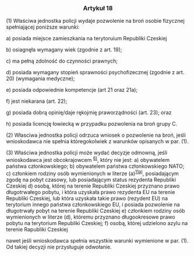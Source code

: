 ### <a name="section_18"></a><p align="center">Artykuł 18</p>

(1) Właściwa jednostka policji wydaje pozwolenie na broń osobie fizycznej spełniającej poniższe warunki:

a) posiada miejsce zamieszkania na terytoruium Republiki Czeskiej

b) osiagnęła wymagany wiek (zgodnie z art. 19);

c) ma pełną zdolność do czynności prawnych;

d) posiada wymagany stopień sprawności psychofizecznej (zgodnie z art. 20) (wymagania medyczne);

e) posiada odpowiednie kompetencje (art 21 oraz 21a);

f) jest niekarana (art. 22);

g) posiada dobrą opinię/daje rękojmię praworządności (art. 23); oraz

h) posiada licencję łowiecką w przypadku pozwolenia na broń grupy C.

(2) Własciwa jednostka policji odrzuca wniosek o pozwolenie na broń, jeśli wnioskodawca nie spełnia któregokolwiek z warunków opisanych w par. (1).

(3) Właściwa jednostka policji może wydać decyzje odmowną, jeśli wnioskodawca jest obcokrajowcem <a name="fn6_ref"></a><sup>[6)](#fn6)</sup>, który nie jest: 
a) obywatelem państwa członkowskiego;
b) obywatelem państwa członkowskiego NATO;
c) członkiem rodziny osób wymienionych w literze (a)<a name="fn11a_ref"></a><sup>[11a)](#fn11a)</sup>, posiadającym zgodę na pobyt czasowy, lub posiadającym status rezydenta Republiki Czeskiej
d) osobą, której na terenie Republiki Czeskiej przyznano prawo długotrwałego pobytu, i która uzyskała prawo rezydenta EU na terenie Republiki Czeskiej, lub która uzyskała takie prawo (rezydent EU) na terytorium innego państwa członkowskiego EU, i posiada pozwolenie na długotrwały pobyt na terenie Republiki Czeskiej
e) członkiem rodziny osób wymienionych w literze (d), któremu przyznano długookresowe prawo pobytu na terytorium Republiki Czeskiej;
f) osobą, której udzielono azylu na terenie Rapubliki Czeskiej

nawet jeśli wnioskodawca spełnia wszystkie warunki wymienione w par. (1). Od takiej decyzji nie przysługuje odwołanie.

